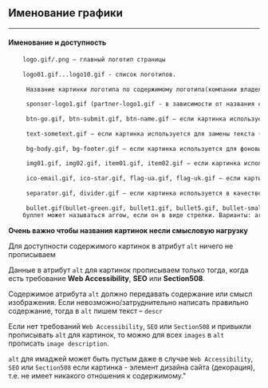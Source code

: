 ## Именование графики

---

#### Именование и доступность
```html
    logo.gif/.png – главный логотип страницы
	 
    logo01.gif...logo10.gif - список логотипов.
    
	 Название картинки логотипа по содержимому логотипа(компании владельца логотипа) допускается: puma.gif, nike.gif, microsoft.gif, dell.gif, durex.gif
    
	 sponsor-logo1.gif (partner-logo1.gif - в зависимости от названия списка логотипов) - логотипы спонсоров, но не должно быть названий в разнобой, т.е. в одном списке не может быть логотипов с именами adidas.gif и logo08.gif.
    
	 btn-go.gif, btn-submit.gif, btn-name.gif – если картинка используется для элементов формы или для блочных больших ссылок.
    
	 text-sometext.gif – если картинка используется для замены текста (заголовки). Технология - `text-replasement`.
    
	 bg-body.gif, bg-footer.gif – если картинка используется для фоновых изображений.
    
	 img01.gif, img02.gif, item01.gif, item02.gif – если картинка используется для списков продуктов, или не систематизированных картинок.
    
	 ico-email.gif, ico-star.gif, flag-ua.gif, flag-uk.gif – если картинка используется для всевозможных иконок.
    
	 separator.gif, divider.gif – если картинка используется в качестве разделителя.
    
	 bullet.gif(bullet-green.gif, bullet1.gif, bullet5.gif, bullet-small.gif, bullet-medium.gif) – если картинка используется в качестве стилизации списка
    буллет может называться arrow, если он в виде стрелки. Варианты: arrow, arrow-red, arrow-small, arrow-left и т.д.
```

**Очень важно чтобы названия картинок несли смысловую нагрузку**

Для доступности содержимого картинок в атрибут `alt` ничего не прописываем

Данные в атрибут `alt` для картинок прописываем только тогда, когда есть требование **Web Accessibility**, **SEO** или **Section508**. 

Содержимое атрибута `alt` должно передавать содержание или смысл изображения. Если невозможно/затруднительно написать правильно содержание, тогда в `alt` пишем текст – `descr`

Если нет требований `Web Accessibility`, `SEO` или `Section508` и привыкли прописывать `alt` для картинок, то можно для всех `images` в `alt` прописать `image description`.

`alt` для имаджей может быть пустым даже в случае `Web Accessibility`, `SEO` или `Section508` если картинка - элемент дизайна сайта (декорация), т.е. не имеет никакого отношения к содержимому."